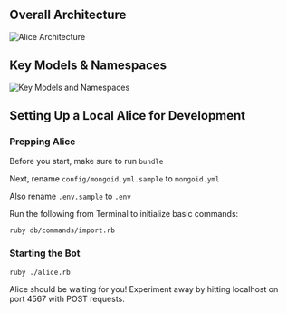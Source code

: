 ## Overall Architecture

![Alice Architecture](https://github.com/CoralineAda/alice/blob/master/doc/architecture.png)

## Key Models & Namespaces

![Key Models and Namespaces](https://github.com/CoralineAda/alice/blob/master/doc/models_and_namespaces.png)

## Setting Up a Local Alice for Development

### Prepping Alice

Before you start, make sure to run `bundle`

Next, rename `config/mongoid.yml.sample` to `mongoid.yml`

Also rename `.env.sample` to `.env`

Run the following from Terminal to initialize basic commands:

    ruby db/commands/import.rb

### Starting the Bot

    ruby ./alice.rb

Alice should be waiting for you! Experiment away by hitting localhost on port 4567 with POST requests.

